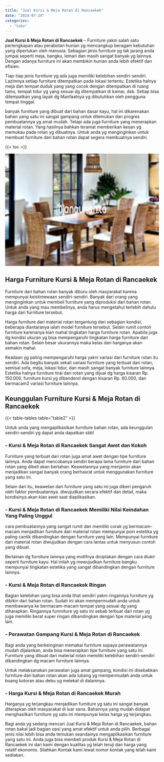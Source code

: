 ```yaml
---
title: "Jual Kursi & Meja Rotan di Rancaekek"
date: "2024-07-24"
categories: 
  - "toko"
---
```


**Jual Kursi & Meja Rotan di Rancaekek** – Furniture yakni salah satu perlengkapan atau perabotan hunian yg mencangkup beragam kebutuhan yang diperlukan oleh manusia. Sebagian jenis furniture yg tak jarang anda jumpai seperti meja, bangku, lemari dan masih sangat banyak yg lainnya. Dengan adanya furniture ini akan membikin hunian anda lebih efektif dan efisien.

Tiap-tiap jenis furniture yg ada juga memiliki kelebihan sendiri-sendiri. Lazimnya setiap furniture ditempatkan pada lokasi tertentu. Estetika halnya meja dan tempat duduk yang yang cocok dengan ditempatkan di ruang tamu, tempat tidur yg yang sesuai dg ditempatkan di kamar, dsb. Setiap bisa ditempatkan yang layak dg Manfaatnya yg dibutuhkan oleh pengguna tempat tinggal.

banyak furniture yang dibuat dari bahan dasar kayu, hal ini dikarenakan bahan yang satu ini sangat gampang untuk ditemukan dan progres pembuatannya yg amat mudah. Tetapi ada juga furniture yang menerapkan material rotan. Yang hasilnya bahkan teramat memberikan kesan yg memukau pada rotan yg dibuatnya. Untuk anda yg menginginkan untuk membuat furniture dari bahan rotan dapat segera membuatnya sendiri.

{{< toc >}}

![Jual Kursi & Meja Rotan di Rancaekek](/images/kursi-meja-rotan-murah21.png)

## Harga Furniture Kursi & Meja Rotan di Rancaekek

Furniture dari bahan rotan banyak diburu oleh masyarakat karena mempunyai keistimewaan sendiri-sendiri. Banyak dari orang yang menginginkan untuk membeli furniture yang diproduksi dari bahan rotan. Untuk anda yang mau membelinya, anda harus mengetahui terlebih dahulu harga dari furniture tersebut.

Harga furniture dari material rotan tergantung dari sebagian kondisi, beberapa diantaranya ialah model furniture tersebut. Selain rumit contoh furniture karenanya kian mahal tingkatan harga furniture rotan. Apabila juga dg kondisi ukuran yg bisa mempengaruhi tingkatan harga furniture dari bahan rotan. Selain besar ukurannya maka kelas dari harganya akan semakin mahal.

Keadaan yg paling mempengaruhi harga yakni variasi dari furniture rotan itu sendiri. Ada begitu banyak sekali variasi furniture yang terbuat dari rotan, semisal sofa, meja, lokasi tidur, dan masih sangat banyak furniture lainnya. Estetika halnya furniture tirai dari rotan yang dijual dg harga kisaran Rp. 150.000, furniture kursi yg dibanderol dengan kisaran Rp. 60.000, dan bermacam2 variasi furniture lainnya.

## Keunggulan Furniture Kursi & Meja Rotan di Rancaekek

{{< table-tables table="table2" >}}

Untuk anda yang mengaplikasikan furniture bahan rotan, ada keunggulan sendiri-sendiri yg dapat anda dapatkan sbb!

### \- Kursi & Meja Rotan di Rancaekek Sangat Awet dan Kokoh

Furniture yang terbuat dari rotan juga amat awet dengan tipe furniture lainnya. Anda dapat mencobanya sendiri berapa lama furniture dari bahan rotan yang dibeli akan bertahan. Keawetannya yang menjamin akan menjadikan sangat banyak orang berhasrat untuk menggunakan furniture yang satu ini.

Selain dari itu, keawetan dari furniture yang satu ini juga diberi pengaruh oleh faktor pembuatannya. diwujudkan secara efektif dan detail, maka kondisinya akan kian awet saat diaplikasikan.

### \- Kursi & Meja Rotan di Rancaekek Memiliki Nilai Keindahan Yang Paling Unggul

cara pembuatannya yang sangat rumit dan memiliki corak yg bermacam-macam menjadikan furniture dari material rotan mempunyai poin estetika yg paling cantik dibandingkan dengan furniture yang lain. Mempunyai furniture dari material rotan diwujudkan dengan cara lantas untuk menyusun contoh yang dibuat.

Berlainan dg furniture lainnya yang motifnya diciptakan dengan cara diukir seperti furniture kayu. Hal inilah yg mewujudkan furniture bangku mempunyai tingkatan estetika yang sangat dibandingkan dengan furniture lainnya.

### \- Kursi & Meja Rotan di Rancaekek Ringan

Bagian kelebihan yang bisa anda lihat sendiri yakni ringannya furniture yg dibikin dari bahan rotan. Sudah ini akan mempermudah anda untuk membawanya ke bermacam-macam tempat yang sesuai dg yang diharapkan. Ringannya funrniture yg satu ini sebab terbuat dari rotan yg juga memiliki berat super ringan dibandingkan dengan tipe material yang lain.

### \- Perawatan Gampang Kursi & Meja Rotan di Rancaekek

Bagi anda yang berkeinginan memakai furniture supaya perawatannya mudah dijalankan, anda bisa menerapkan tipe furniture yang satu ini. Furniture yang dibuat dari material rotan memiliki kelebihan sendiri-sendiri dibandingkan dg macam furniture lainnya.

Untuk melaksanakan perawatan juga amat gampang, kondisi ini disebabkan furniture dari bahan rotan akan ada lubang yg mempermudah anda untuk buang kotoran atau debu yg melekat di dalamnya.

### \- Harga Kursi & Meja Rotan di Rancaekek Murah

Harganya yg terjangkau menjadikan furniture yg satu ini sangat banyak diterapkan oleh masyarakat di luar sana. Bahannya yang mudah didapat menghasilkan furniture yg satu ini mempunyai kelas harga yg terjangkau.

Bagi anda yg sedang mencari Jual Kursi & Meja Rotan di Rancaekek, bahan rotan bakal jadi bagian opsi yang amat efektif untuk anda pilih. Berbagai jenis nilai lebih bisa anda temukan seandainya mengaplikasikan furniture yang satu ini. Anda juga bisa membeli produk Kursi & Meja Rotan di Rancaekek ini dari kami dengan kualitas yg telah teruji dan harga yang relatif ekonomis. Silahkan Kontak kami lewat nomor kontak yang telah kami sediakan.
